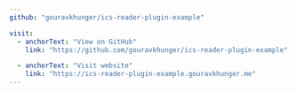 ```yaml
---
github: "gouravkhunger/ics-reader-plugin-example"

visit:
  - anchorText: "View on GitHub"
    link: "https://github.com/gouravkhunger/ics-reader-plugin-example"

  - anchorText: "Visit website"
    link: "https://ics-reader-plugin-example.gouravkhunger.me"
---
```

